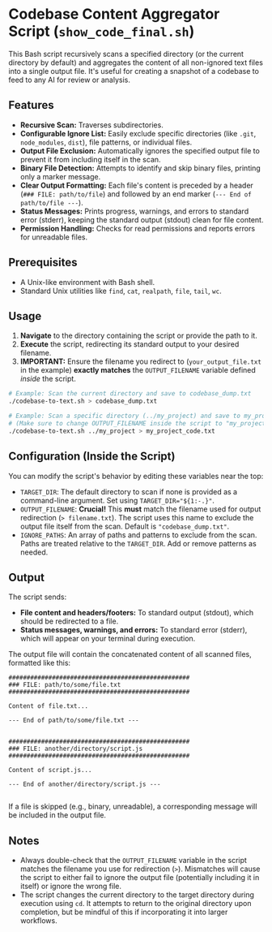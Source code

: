 # Codebase Content Aggregator Script (`show_code_final.sh`)

This Bash script recursively scans a specified directory (or the current directory by default) and aggregates the content of all non-ignored text files into a single output file.
It's useful for creating a snapshot of a codebase to feed to any AI for review or analysis.

## Features

- **Recursive Scan:** Traverses subdirectories.
- **Configurable Ignore List:** Easily exclude specific directories (like `.git`, `node_modules`, `dist`), file patterns, or individual files.
- **Output File Exclusion:** Automatically ignores the specified output file to prevent it from including itself in the scan.
- **Binary File Detection:** Attempts to identify and skip binary files, printing only a marker message.
- **Clear Output Formatting:** Each file's content is preceded by a header (`### FILE: path/to/file`) and followed by an end marker (`--- End of path/to/file ---`).
- **Status Messages:** Prints progress, warnings, and errors to standard error (stderr), keeping the standard output (stdout) clean for file content.
- **Permission Handling:** Checks for read permissions and reports errors for unreadable files.

## Prerequisites

- A Unix-like environment with Bash shell.
- Standard Unix utilities like `find`, `cat`, `realpath`, `file`, `tail`, `wc`.

## Usage

1.  **Navigate** to the directory containing the script or provide the path to it.
2.  **Execute** the script, redirecting its standard output to your desired filename.
3.  **IMPORTANT:** Ensure the filename you redirect to (`your_output_file.txt` in the example) **exactly matches** the `OUTPUT_FILENAME` variable defined _inside_ the script.

```bash
# Example: Scan the current directory and save to codebase_dump.txt
./codebase-to-text.sh > codebase_dump.txt

# Example: Scan a specific directory (../my_project) and save to my_project_code.txt
# (Make sure to change OUTPUT_FILENAME inside the script to "my_project_code.txt" first!)
./codebase-to-text.sh ../my_project > my_project_code.txt
```

## Configuration (Inside the Script)

You can modify the script's behavior by editing these variables near the top:

- `TARGET_DIR`: The default directory to scan if none is provided as a command-line argument. Set using `TARGET_DIR="${1:-.}"`.
- `OUTPUT_FILENAME`: **Crucial!** This **must** match the filename used for output redirection (`> filename.txt`). The script uses this name to exclude the output file itself from the scan. Default is `"codebase_dump.txt"`.
- `IGNORE_PATHS`: An array of paths and patterns to exclude from the scan. Paths are treated relative to the `TARGET_DIR`. Add or remove patterns as needed.

## Output

The script sends:

- **File content and headers/footers:** To standard output (stdout), which should be redirected to a file.
- **Status messages, warnings, and errors:** To standard error (stderr), which will appear on your terminal during execution.

The output file will contain the concatenated content of all scanned files, formatted like this:

```
##################################################
### FILE: path/to/some/file.txt
##################################################

Content of file.txt...

--- End of path/to/some/file.txt ---


##################################################
### FILE: another/directory/script.js
##################################################

Content of script.js...

--- End of another/directory/script.js ---


```

If a file is skipped (e.g., binary, unreadable), a corresponding message will be included in the output file.

## Notes

- Always double-check that the `OUTPUT_FILENAME` variable in the script matches the filename you use for redirection (`>`). Mismatches will cause the script to either fail to ignore the output file (potentially including it in itself) or ignore the wrong file.
- The script changes the current directory to the target directory during execution using `cd`. It attempts to return to the original directory upon completion, but be mindful of this if incorporating it into larger workflows.

